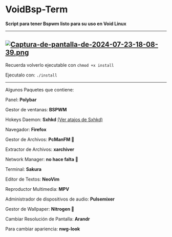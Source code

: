 # VoidBsp-Term

**Script para tener Bspwm listo para su uso en Void Linux**

---
[![Captura-de-pantalla-de-2024-07-23-18-08-39.png](https://i.postimg.cc/KcrbPf1N/Captura-de-pantalla-de-2024-07-23-18-08-39.png)](https://postimg.cc/vDBCMWLg)
---

Recuerda volverlo ejecutable con `chmod +x install`

Ejecutalo con: `./install`


---

Algunos Paquetes que contiene:

Panel: **Polybar**

Gestor de ventanas: **BSPWM** 

Hokeys Daemon: **Sxhkd** [(Ver atajos de Sxhkd)](.config/sxhkd/sxhkdrc)

Navegador: **Firefox**

Gestor de Archivos: **PcManFM 🌚**

Extractor de Archivos: **xarchiver**

Network Manager: **no hace falta 🌚**

Terminal: **Sakura**

Editor de Textos: **NeoVim**

Reproductor Multimedia: **MPV**

Administrador de dispositivos de audio: **Pulsemixer**

Gestor de Wallpaper: **Nitrogen 🌚**

Cambiar Resolución de Pantalla: **Arandr**

Para cambiar apariencia: **nwg-look**
